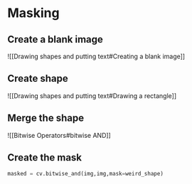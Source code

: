 # Masking

## Create a blank image
![[Drawing shapes and putting text#Creating a blank image]]

## Create shape 
![[Drawing shapes and putting text#Drawing a rectangle]]

## Merge the shape 
![[Bitwise Operators#bitwise AND]]

## Create the mask
```Python 
masked = cv.bitwise_and(img,img,mask=weird_shape)
```